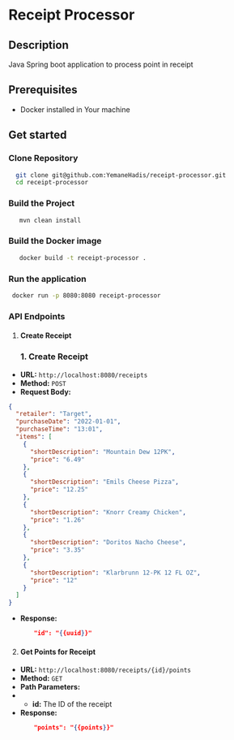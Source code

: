 # Receipt Processor 

## Description 
Java Spring boot application to process point in receipt

## Prerequisites
- Docker installed in Your machine 

## Get started 
### Clone Repository
```bash
  git clone git@github.com:YemaneHadis/receipt-processor.git
  cd receipt-processor
```

### Build the Project
```bash
   mvn clean install

```
### Build the Docker image
```bash
   docker build -t receipt-processor .
```

### Run the application 
```bash
 docker run -p 8080:8080 receipt-processor
```


### API Endpoints
1. #### Create Receipt
   ### 1. Create Receipt

* **URL:** `http://localhost:8080/receipts`
* **Method:** `POST`
* **Request Body:**
```json
{
  "retailer": "Target",
  "purchaseDate": "2022-01-01",
  "purchaseTime": "13:01",
  "items": [
    {
      "shortDescription": "Mountain Dew 12PK",
      "price": "6.49"
    },
    {
      "shortDescription": "Emils Cheese Pizza",
      "price": "12.25"
    },
    {
      "shortDescription": "Knorr Creamy Chicken",
      "price": "1.26"
    },
    {
      "shortDescription": "Doritos Nacho Cheese",
      "price": "3.35"
    },
    {
      "shortDescription": "Klarbrunn 12-PK 12 FL OZ",
      "price": "12"
    }
  ]
}
```
* **Response:**
 ``` json
        "id": "{{uuid}}"
```
2. #### Get Points for Receipt
* **URL:** `http://localhost:8080/receipts/{id}/points`
* **Method:** `GET`
* **Path Parameters:**
* * **id:** The ID of the receipt
* **Response:**
 ``` json
        "points": "{{points}}"
```

